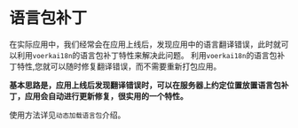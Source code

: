 # 语言包补丁

在实际应用中，我们经常会在应用上线后，发现应用中的语言翻译错误，此时就可以利用`voerkai18n`的语言包补丁特性来解决此问题。
利用`voerkai18n`的语言包补丁特性,您就可以随时修复翻译错误，而不需要重新打包应用。

**基本思路是，应用上线后发现翻译错误时，可以在服务器上约定位置放置语言包补丁，应用会自动进行更新修复，很实用的一个特性。**

使用方法详见`动态加载语言包`介绍。
